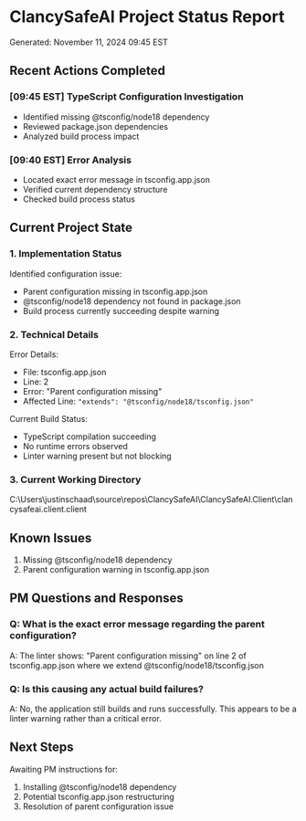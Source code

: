 # ClancySafeAI Project Status Report
Generated: November 11, 2024 09:45 EST

## Recent Actions Completed

### [09:45 EST] TypeScript Configuration Investigation
- Identified missing @tsconfig/node18 dependency
- Reviewed package.json dependencies
- Analyzed build process impact

### [09:40 EST] Error Analysis
- Located exact error message in tsconfig.app.json
- Verified current dependency structure
- Checked build process status

## Current Project State

### 1. Implementation Status
Identified configuration issue:
- Parent configuration missing in tsconfig.app.json
- @tsconfig/node18 dependency not found in package.json
- Build process currently succeeding despite warning

### 2. Technical Details
Error Details:
- File: tsconfig.app.json
- Line: 2
- Error: "Parent configuration missing"
- Affected Line: `"extends": "@tsconfig/node18/tsconfig.json"`

Current Build Status:
- TypeScript compilation succeeding
- No runtime errors observed
- Linter warning present but not blocking

### 3. Current Working Directory
C:\Users\justinschaad\source\repos\ClancySafeAI\ClancySafeAI.Client\clancysafeai.client.client

## Known Issues
1. Missing @tsconfig/node18 dependency
2. Parent configuration warning in tsconfig.app.json

## PM Questions and Responses

### Q: What is the exact error message regarding the parent configuration?
A: The linter shows: "Parent configuration missing" on line 2 of tsconfig.app.json where we extend @tsconfig/node18/tsconfig.json

### Q: Is this causing any actual build failures?
A: No, the application still builds and runs successfully. This appears to be a linter warning rather than a critical error.

## Next Steps
Awaiting PM instructions for:
1. Installing @tsconfig/node18 dependency
2. Potential tsconfig.app.json restructuring
3. Resolution of parent configuration issue 